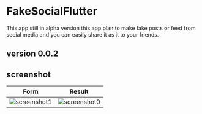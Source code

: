 # FakeSocialFlutter

This app still in alpha version
this app plan to make fake posts or feed from social media and you can easily share it as it to your friends.

## version 0.0.2

## screenshot

| Form                                                               | Result                                                                 |
| ------------------------------------------------------------------ | ---------------------------------------------------------------------- |
| ![screenshot1](https://i.ibb.co/kVZbx9v/Screenshot-1590944140.png) | ![screenshot0](https://i.ibb.co/541VZfW/photo-2020-05-31-17-11-14.jpg) |
